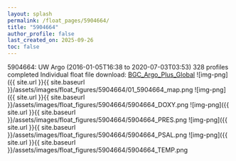 ```yaml
---
layout: splash
permalink: /float_pages/5904664/
title: "5904664"
author_profile: false
last_created_on: 2025-09-26
toc: false
---
```

 
5904664: UW Argo (2016-01-05T16:38 to 2020-07-03T03:53)
328 profiles completed
Individual float file download: [BGC_Argo_Plus_Global](https://ftp.soest.hawaii.edu/bgc_argo_plus/Individual_Floats/outliers_removed/5904664_Sprof_processed.nc)
![img-png]({{ site.url }}{{ site.baseurl }}/assets/images/float_figures/5904664/01_5904664_map.png
![img-png]({{ site.url }}{{ site.baseurl }}/assets/images/float_figures/5904664/5904664_DOXY.png
![img-png]({{ site.url }}{{ site.baseurl }}/assets/images/float_figures/5904664/5904664_PRES.png
![img-png]({{ site.url }}{{ site.baseurl }}/assets/images/float_figures/5904664/5904664_PSAL.png
![img-png]({{ site.url }}{{ site.baseurl }}/assets/images/float_figures/5904664/5904664_TEMP.png

